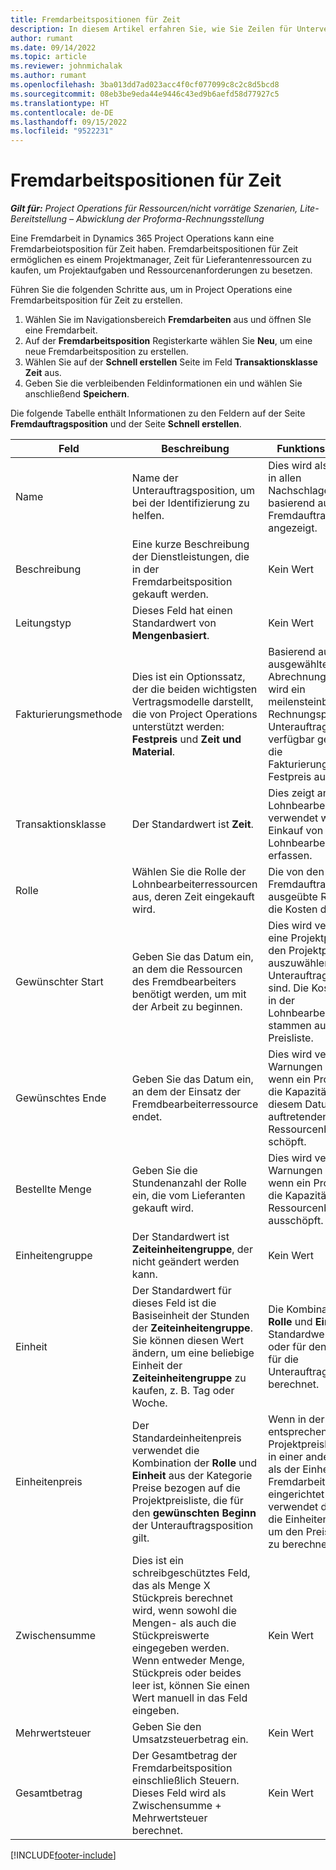 ```yaml
---
title: Fremdarbeitspositionen für Zeit
description: In diesem Artikel erfahren Sie, wie Sie Zeilen für Unterverträge für Zeit erfassen und den Kauf von Zeit von Lieferanten erfassen.
author: rumant
ms.date: 09/14/2022
ms.topic: article
ms.reviewer: johnmichalak
ms.author: rumant
ms.openlocfilehash: 3ba013dd7ad023acc4f0cf077099c8c2c8d5bcd8
ms.sourcegitcommit: 08eb3be9eda44e9446c43ed9b6aefd58d77927c5
ms.translationtype: HT
ms.contentlocale: de-DE
ms.lasthandoff: 09/15/2022
ms.locfileid: "9522231"
---
```

# <a name="subcontract-lines-for-time"></a>Fremdarbeitspositionen für Zeit

_**Gilt für:** Project Operations für Ressourcen/nicht vorrätige Szenarien, Lite-Bereitstellung – Abwicklung der Proforma-Rechnungsstellung_

Eine Fremdarbeit in Dynamics 365 Project Operations kann eine Fremdarbeiotsposition für Zeit haben. Fremdarbeitspositionen für Zeit ermöglichen es einem Projektmanager, Zeit für Lieferantenressourcen zu kaufen, um Projektaufgaben und Ressourcenanforderungen zu besetzen.

Führen Sie die folgenden Schritte aus, um in Project Operations eine Fremdarbeitsposition für Zeit zu erstellen.

1. Wählen Sie im Navigationsbereich **Fremdarbeiten** aus und öffnen SIe eine Fremdarbeit.
2. Auf der **Fremdarbeitsposition** Registerkarte wählen Sie **Neu**, um eine neue Fremdarbeitsposition zu erstellen.
3. Wählen Sie auf der **Schnell erstellen** Seite im Feld **Transaktionsklasse** **Zeit** aus.
4. Geben Sie die verbleibenden Feldinformationen ein und wählen Sie anschließend **Speichern**.

  Die folgende Tabelle enthält Informationen zu den Feldern auf der Seite **Fremdauftragsposition** und der Seite **Schnell erstellen**.

| **Feld** | **Beschreibung** | **Funktionsauswirkung** |
| --- | --- | --- |
| Name | Name der Unterauftragsposition, um bei der Identifizierung zu helfen. | Dies wird als erste Spalte in allen Nachschlagevorgängen basierend auf Fremdauftragspositionen angezeigt. |
| Beschreibung | Eine kurze Beschreibung der Dienstleistungen, die in der Fremdarbeitsposition gekauft werden. |Kein Wert |
| Leitungstyp |   Dieses Feld hat einen Standardwert von **Mengenbasiert**.| Kein Wert |
| Fakturierungsmethode | Dies ist ein Optionssatz, der die beiden wichtigsten Vertragsmodelle darstellt, die von Project Operations unterstützt werden: **Festpreis** und **Zeit und Material**. | Basierend auf der ausgewählten Abrechnungsmethode wird ein meilensteinbasierter Rechnungsplan für Unterauftragspositionen verfügbar gemacht, wenn die Fakturierungsmethode Festpreis ausgewählt ist. |
| Transaktionsklasse | Der Standardwert ist **Zeit**. | Dies zeigt an, dass die Lohnbearbeitungsposition verwendet wird, um einen Einkauf von Lohnbearbeitungszeit zu erfassen. |
| Rolle | Wählen Sie die Rolle der Lohnbearbeiterressourcen aus, deren Zeit eingekauft wird. | Die von den Fremdauftragsressourcen ausgeübte Rolle bestimmt die Kosten des Einkaufs. |
| Gewünschter Start | Geben Sie das Datum ein, an dem die Ressourcen des Fremdbearbeiters benötigt werden, um mit der Arbeit zu beginnen. | Dies wird verwendet, um eine Projektpreisliste aus den Projektpreislisten auszuwählen, die dem Unterauftrag beigefügt sind. Die Kosten der Rolle in der Lohnbearbeitungsposition stammen aus dieser Preisliste. |
| Gewünschtes Ende | Geben Sie das Datum ein, an dem der Einsatz der Fremdbearbeiterressource endet. | Dies wird verwendet, um Warnungen anzuzeigen, wenn ein Projektmanager die Kapazität für nach diesem Datum auftretenden Ressourcenbedarf schöpft. |
| Bestellte Menge | Geben Sie die Stundenanzahl der Rolle ein, die vom Lieferanten gekauft wird. | Dies wird verwendet, um Warnungen anzuzeigen, wenn ein Projektmanager die Kapazität des Ressourcenbedarfs ausschöpft. |
| Einheitengruppe | Der Standardwert ist **Zeiteinheitengruppe**, der nicht geändert werden kann. | Kein Wert|
| Einheit | Der Standardwert für dieses Feld ist die Basiseinheit der Stunden der **Zeiteinheitengruppe**. Sie können diesen Wert ändern, um eine beliebige Einheit der **Zeiteinheitengruppe** zu kaufen, z. B. Tag oder Woche. | Die Kombination von **Rolle** und **Einheit** wird als Standardwert verwendet oder für den Einheitspreis für die Unterauftragsposition berechnet. |
| Einheitenpreis | Der Standardeinheitenpreis verwendet die Kombination der **Rolle** und **Einheit** aus der Kategorie Preise bezogen auf die Projektpreisliste, die für den **gewünschten Beginn** der Unterauftragsposition gilt. | Wenn in der entsprechenden Projektpreisliste der Preis in einer anderen Einheit als der Einheit in der Fremdarbeitsposition eingerichtet ist, verwendet das System die Einheitenumrechnung, um den Preis pro Einheit zu berechnen. |
| Zwischensumme |    Dies ist ein schreibgeschütztes Feld, das als Menge X Stückpreis berechnet wird, wenn sowohl die Mengen- als auch die Stückpreiswerte eingegeben werden. Wenn entweder Menge, Stückpreis oder beides leer ist, können Sie einen Wert manuell in das Feld eingeben. | Kein Wert|
| Mehrwertsteuer |   Geben Sie den Umsatzsteuerbetrag ein. |Kein Wert |
| Gesamtbetrag | Der Gesamtbetrag der Fremdarbeitsposition einschließlich Steuern. Dieses Feld wird als Zwischensumme + Mehrwertsteuer berechnet.|Kein Wert |

[!INCLUDE[footer-include](../../includes/footer-banner.md)]
